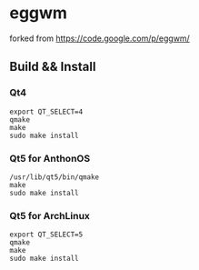 eggwm
=====

forked from https://code.google.com/p/eggwm/


## Build && Install


### Qt4

```
export QT_SELECT=4
qmake
make
sudo make install
```


### Qt5 for AnthonOS

```
/usr/lib/qt5/bin/qmake
make
sudo make install
```


### Qt5 for ArchLinux

```
export QT_SELECT=5
qmake
make
sudo make install
```

